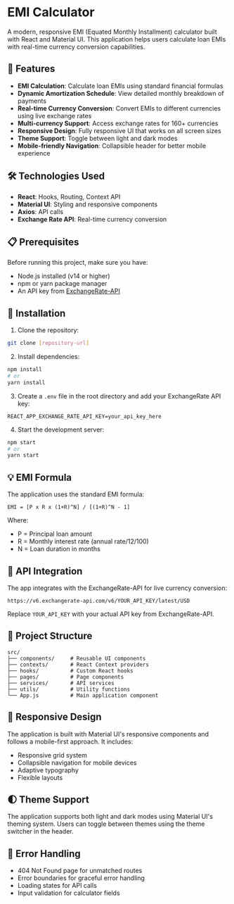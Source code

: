 # EMI Calculator

A modern, responsive EMI (Equated Monthly Installment) calculator built with React and Material UI. This application helps users calculate loan EMIs with real-time currency conversion capabilities.

## 🚀 Features

- **EMI Calculation**: Calculate loan EMIs using standard financial formulas
- **Dynamic Amortization Schedule**: View detailed monthly breakdown of payments
- **Real-time Currency Conversion**: Convert EMIs to different currencies using live exchange rates
- **Multi-currency Support**: Access exchange rates for 160+ currencies
- **Responsive Design**: Fully responsive UI that works on all screen sizes
- **Theme Support**: Toggle between light and dark modes
- **Mobile-friendly Navigation**: Collapsible header for better mobile experience

## 🛠️ Technologies Used

- **React**: Hooks, Routing, Context API
- **Material UI**: Styling and responsive components
- **Axios**: API calls
- **Exchange Rate API**: Real-time currency conversion

## 📋 Prerequisites

Before running this project, make sure you have:

- Node.js installed (v14 or higher)
- npm or yarn package manager
- An API key from [ExchangeRate-API](https://www.exchangerate-api.com/)

## 🔧 Installation

1. Clone the repository:
```bash
git clone [repository-url]
```

2. Install dependencies:
```bash
npm install
# or
yarn install
```

3. Create a `.env` file in the root directory and add your ExchangeRate API key:
```
REACT_APP_EXCHANGE_RATE_API_KEY=your_api_key_here
```

4. Start the development server:
```bash
npm start
# or
yarn start
```

## 💡 EMI Formula

The application uses the standard EMI formula:

```
EMI = [P x R x (1+R)^N] / [(1+R)^N - 1]
```

Where:
- P = Principal loan amount
- R = Monthly interest rate (annual rate/12/100)
- N = Loan duration in months

## 🔄 API Integration

The app integrates with the ExchangeRate-API for live currency conversion:

```
https://v6.exchangerate-api.com/v6/YOUR_API_KEY/latest/USD
```

Replace `YOUR_API_KEY` with your actual API key from ExchangeRate-API.

## 🎨 Project Structure

```
src/
├── components/     # Reusable UI components
├── contexts/       # React Context providers
├── hooks/          # Custom React hooks
├── pages/          # Page components
├── services/       # API services
├── utils/          # Utility functions
└── App.js          # Main application component
```

## 📱 Responsive Design

The application is built with Material UI's responsive components and follows a mobile-first approach. It includes:

- Responsive grid system
- Collapsible navigation for mobile devices
- Adaptive typography
- Flexible layouts

## 🌓 Theme Support

The application supports both light and dark modes using Material UI's theming system. Users can toggle between themes using the theme switcher in the header.

## 🐛 Error Handling

- 404 Not Found page for unmatched routes
- Error boundaries for graceful error handling
- Loading states for API calls
- Input validation for calculator fields